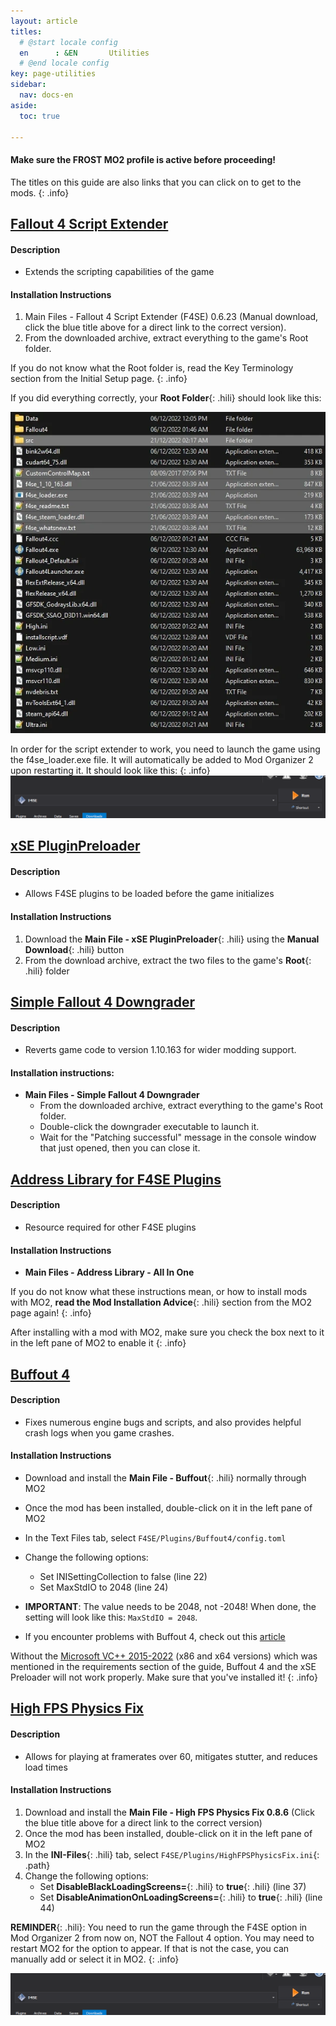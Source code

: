 ```yaml
---
layout: article
titles:
  # @start locale config
  en      : &EN       Utilities
  # @end locale config
key: page-utilities
sidebar:
  nav: docs-en
aside:
  toc: true

---
```




#### Make sure the **FROST** MO2 profile is active before proceeding!
The titles on this guide are also links that you can click on to get to the mods.
{: .info}


## [Fallout 4 Script Extender](https://www.nexusmods.com/fallout4/mods/42147?tab=files&file_id=253313)

#### Description
* Extends the scripting capabilities of the game

#### Installation Instructions

1. Main Files - Fallout 4 Script Extender (F4SE) 0.6.23 (Manual download, click the blue title above for a direct link to the correct version).
2. From the downloaded archive, extract everything to the game's Root folder.


If you do not know what the Root folder is, read the Key Terminology section from the Initial Setup page.
{: .info}

If you did everything correctly, your **Root Folder**{: .hili} should look like this:

![F4SE in Root folder](./assets/images/root.webp "F4SE in Root folder")


In order for the script extender to work, you need to launch the game using the f4se_loader.exe file. It will automatically be added to Mod Organizer 2 upon restarting it. It should look like this:
{: .info}
![F4SE in MO2](./assets/images/select_f4se.png "F4SE in MO2")


## [xSE PluginPreloader](https://www.nexusmods.com/fallout4/mods/33946)

#### Description
- Allows F4SE plugins to be loaded before the game initializes

#### Installation Instructions
1. Download the **Main File - xSE PluginPreloader**{: .hili} using the **Manual Download**{: .hili} button
2. From the download archive, extract the two files to the game's **Root**{: .hili} folder

## [Simple Fallout 4 Downgrader](https://www.nexusmods.com/fallout4/mods/81933)

#### Description
- Reverts game code to version 1.10.163 for wider modding support.

#### Installation instructions:

- **Main Files - Simple Fallout 4 Downgrader**
  - From the downloaded archive, extract everything to the game's Root folder.
  - Double-click the downgrader executable to launch it.
  - Wait for the "Patching successful" message in the console window that just opened, then you can close it.


## [Address Library for F4SE Plugins](https://www.nexusmods.com/fallout4/mods/47327)

#### Description
- Resource required for other F4SE plugins

#### Installation Instructions
* **Main Files - Address Library - All In One**

If you do not know what these instructions mean, or how to install mods with MO2, **read the Mod Installation Advice**{: .hili} section from the MO2 page again!
{: .info}


After installing with a mod with MO2, make sure you check the box next to it in the left pane of MO2 to enable it
{: .info}


## [Buffout 4](https://www.nexusmods.com/fallout4/mods/47359?tab=files)

#### Description
- Fixes numerous engine bugs and scripts, and also provides helpful crash logs when you game crashes.

#### Installation Instructions
  * Download and install the **Main File - Buffout**{: .hili} normally through MO2
  * Once the mod has been installed, double-click on it in the left pane of MO2
  * In the Text Files tab, select `F4SE/Plugins/Buffout4/config.toml`
  * Change the following options:
    * Set INISettingCollection to false (line 22)
    * Set MaxStdIO to 2048 (line 24)
  *  **IMPORTANT**: The value needs to be 2048, not -2048! When done, the setting will look like this: `MaxStdIO = 2048`.


  * If you encounter problems with Buffout 4, check out this [article](https://www.nexusmods.com/fallout4/articles/3115)

Without the [Microsoft VC++ 2015-2022](https://docs.microsoft.com/en-us/cpp/windows/latest-supported-vc-redist?view=msvc-170) (x86 and x64 versions) which was mentioned in the requirements section of the guide, Buffout 4 and the xSE Preloader will not work properly. Make sure that you've installed it!
{: .info}


## [High FPS Physics Fix](https://www.nexusmods.com/fallout4/mods/44798?tab=files&file_id=242328&nmm=1)

#### Description
- Allows for playing at framerates over 60, mitigates stutter, and reduces load times

#### Installation Instructions
1. Download and install the **Main File - High FPS Physics Fix 0.8.6** (Click the blue title above for a direct link to the correct version)
2. Once the mod has been installed, double-click on it in the left pane of MO2
3. In the **INI-Files**{: .hili} tab, select `F4SE/Plugins/HighFPSPhysicsFix.ini`{: .path}
4. Change the following options:
    - Set **DisableBlackLoadingScreens=**{: .hili} to **true**{: .hili} (line 37)
    - Set **DisableAnimationOnLoadingScreens=**{: .hili} to **true**{: .hili} (line 44)


**REMINDER**{: .hili}: You need to run the game through the F4SE option in Mod Organizer 2 from now on, NOT the Fallout 4 option. You may need to restart MO2 for the option to appear. If that is not the case, you can manually add or select it in MO2. 
{: .info}

![F4SE in MO2](./assets/images/select_f4se.png "F4SE in MO2")